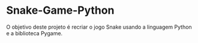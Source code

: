 # Snake-Game-Python
O objetivo deste projeto é recriar o jogo Snake usando a linguagem Python e a biblioteca Pygame.

